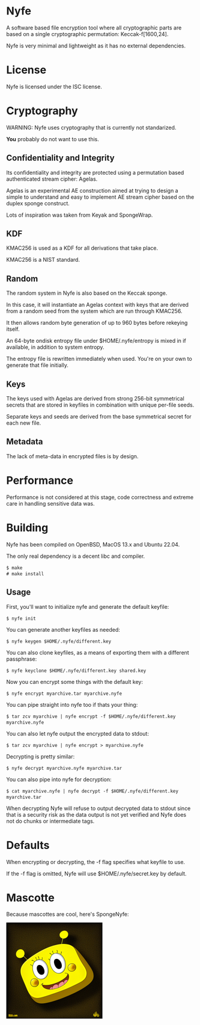 # Nyfe

A software based file encryption tool where all cryptographic parts
are based on a single cryptographic permutation: Keccak-f[1600,24].

Nyfe is very minimal and lightweight as it has no external dependencies.

# License

Nyfe is licensed under the ISC license.

# Cryptography

WARNING: Nyfe uses cryptography that is currently not standarized.

**You** probably do not want to use this.

## Confidentiality and Integrity

Its confidentiality and integrity are protected using a permutation
based authenticated stream cipher: Agelas.

Agelas is an experimental AE construction aimed at trying to design
a simple to understand and easy to implement AE stream cipher based
on the duplex sponge construct.

Lots of inspiration was taken from Keyak and SpongeWrap.

## KDF

KMAC256 is used as a KDF for all derivations that take place.

KMAC256 is a NIST standard.

## Random

The random system in Nyfe is also based on the Keccak sponge.

In this case, it will instantiate an Agelas context with keys
that are derived from a random seed from the system which are
run through KMAC256.

It then allows random byte generation of up to 960 bytes before
rekeying itself.

An 64-byte ondisk entropy file under $HOME/.nyfe/entropy is mixed
in if available, in addition to system entropy.

The entropy file is rewritten immediately when used.
You're on your own to generate that file initially.

## Keys

The keys used with Agelas are derived from strong 256-bit symmetrical
secrets that are stored in keyfiles in combination with unique per-file seeds.

Separate keys and seeds are derived from the base symmetrical secret
for each new file.

## Metadata

The lack of meta-data in encrypted files is by design.

# Performance

Performance is not considered at this stage, code correctness
and extreme care in handling sensitive data was.

# Building

Nyfe has been compiled on OpenBSD, MacOS 13.x and Ubuntu 22.04.

The only real dependency is a decent libc and compiler.

```
$ make
# make install
```

Usage
-----

First, you'll want to initialize nyfe and generate the default keyfile:

```
$ nyfe init
```

You can generate another keyfiles as needed:

```
$ nyfe keygen $HOME/.nyfe/different.key
```

You can also clone keyfiles, as a means of exporting them with
a different passphrase:


```
$ nyfe keyclone $HOME/.nyfe/different.key shared.key
```

Now you can encrypt some things with the default key:

```
$ nyfe encrypt myarchive.tar myarchive.nyfe
```

You can pipe straight into nyfe too if thats your thing:

```
$ tar zcv myarchive | nyfe encrypt -f $HOME/.nyfe/different.key myarchive.nyfe
```

You can also let nyfe output the encrypted data to stdout:

```
$ tar zcv myarchive | nyfe encrypt > myarchive.nyfe
```

Decrypting is pretty similar:

```
$ nyfe decrypt myarchive.nyfe myarchive.tar
```

You can also pipe into nyfe for decryption:

```
$ cat myarchive.nyfe | nyfe decrypt -f $HOME/.nyfe/different.key myarchive.tar
```

When decrypting Nyfe will refuse to output decrypted data to stdout since
that is a security risk as the data output is not yet verified and Nyfe does
not do chunks or intermediate tags.

# Defaults

When encrypting or decrypting, the -f flag specifies what keyfile to use.

If the -f flag is omitted, Nyfe will use $HOME/.nyfe/secret.key by default.

# Mascotte

Because mascottes are cool, here's SpongeNyfe:

<img src="logo.png" alt="Nyfe" width="256px" />
